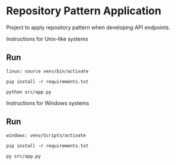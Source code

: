 # Repository Pattern Application
Project to apply repository pattern when developing API endpoints.


Instructions for Unix-like systems
## Run

    linux: source venv/bin/activate

    pip install -r requirements.txt

    python src/app.py


Instructions for Windows systems
## Run

    windows: venv/Scripts/activate

    pip install -r requirements.txt

    py src/app.py